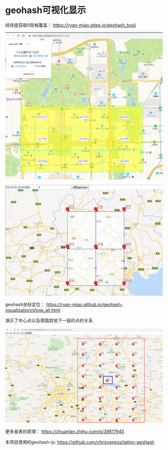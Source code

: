 geohash可视化显示
================

经纬度获取9宫格覆盖：
https://ryan-miao.gitee.io/geohash_tool/

![](./geohash_tool.png)


![](./geohash.jpg)


geohash坐标定位：
https://ryan-miao.github.io/geohash-visualization/show_all.html

演示了中心点以及周围其他下一级的点的关系

![](./show_all.jpg)



更多查表的原理： https://zhuanlan.zhihu.com/p/39817945

本项目使用的geohash-js:  https://github.com/chrisveness/latlon-geohash

